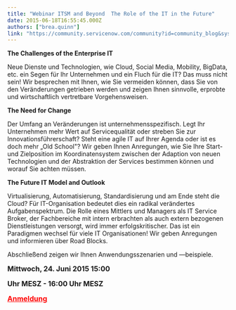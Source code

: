 ```yaml
---
title: "Webinar ITSM and Beyond  The Role of the IT in the Future"
date: 2015-06-18T16:55:45.000Z
authors: ["brea.quinn"]
link: "https://community.servicenow.com/community?id=community_blog&sys_id=d2dce665dbd0dbc01dcaf3231f9619f1"
---
```

<p><strong>The Challenges of the Enterprise IT</strong></p><p>Neue Dienste und Technologien, wie Cloud, Social Media, Mobility, BigData, etc. ein Segen für Ihr Unternehmen und ein Fluch für die IT? Das muss nicht sein! Wir besprechen mit Ihnen, wie Sie vermeiden können, dass Sie von den Veränderungen getrieben werden und zeigen Ihnen sinnvolle, erprobte und wirtschaftlich vertretbare Vorgehensweisen.</p><p></p><p><strong>The Need for Change</strong></p><p>Der Umfang an Veränderungen ist unternehmensspezifisch. Legt Ihr Unternehmen mehr Wert auf Servicequalität oder streben Sie zur Innovationsführerschaft? Steht eine agile IT auf Ihrer Agenda oder ist es doch mehr „Old School"? Wir geben Ihnen Anregungen, wie Sie Ihre Start- und Zielposition im Koordinatensystem zwischen der Adaption von neuen Technologien und der Abstraktion der Services bestimmen können und worauf Sie achten müssen.</p><p></p><p><strong>The Future IT Model and Outlook</strong></p><p>Virtualisierung, Automatisierung, Standardisierung und am Ende steht die Cloud? Für IT-Organisation bedeutet dies ein radikal verändertes Aufgabenspektrum. Die Rolle eines Mittlers und Managers als IT Service Broker, der Fachbereiche mit intern erbrachten als auch extern bezogenen Dienstleistungen versorgt, wird immer erfolgskritischer. Das ist ein Paradigmen ­wechsel für viele IT Organisationen! Wir geben Anregungen und informieren über Road Blocks.</p><p></p><p>Abschließend zeigen wir Ihnen Anwendungsszenarien und —beispiele.</p><p></p><p><strong style="font-size: 12pt;">Mittwoch, 24. Juni 2015 15:00 </strong></p><p><strong style="font-size: 12pt;">Uhr MESZ - 16:00 Uhr MESZ</strong></p><p><a href="https://events-emea2.adobeconnect.com/content/connect/c1/1365212665/en/events/event/shared/default_template_simple/event_registration.html?sco-id=1374079750&amp;_charset_=utf-8"><span style="color: #ff0000; font-size: 12pt; text-decoration: underline;"><strong>Anmeldung</strong></span></a></p>